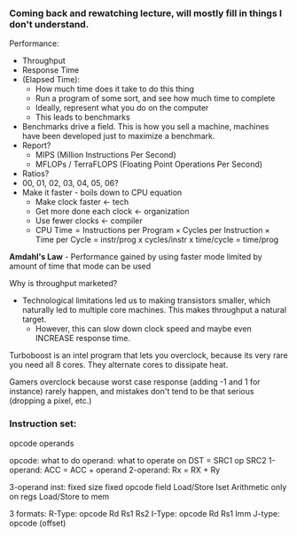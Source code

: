 

### Coming back and rewatching lecture, will mostly fill in things I don't understand.


Performance:
- Throughput
- Response Time
- (Elapsed Time): 
	- How much time does it take to do this thing
	- Run a program of some sort, and see how much time to complete
	- Ideally, represent what you do on the computer
	- This leads to benchmarks
- Benchmarks drive a field. This is how you sell a machine, machines have been developed just to maximize a benchmark. 
- Report?
	- MIPS (Million Instructions Per Second)
	- MFLOPs  / TerraFLOPS (Floating Point Operations Per Second)
- Ratios? 
- 00, 01, 02, 03, 04, 05, 06?
- Make it faster - boils down to CPU equation
	- Make clock faster  <-  tech
	- Get more done each clock  <-  organization
	- Use fewer clocks  <-  compiler
	- $\text{CPU Time} = \text{Instructions per Program} \times \text{Cycles per Instruction} \times \text{Time per Cycle}$
			= instr/prog x cycles/instr x time/cycle
			= time/prog

**Amdahl's Law** - Performance gained by using faster mode limited by amount of time that mode can be used

Why is throughput marketed?
- Technological limitations led us to making transistors smaller, which naturally led to multiple core machines. This makes throughput a natural target.
	- However, this can slow down clock speed and maybe even INCREASE response time.

Turboboost is an intel program that lets you overclock, because its very rare you need all 8 cores. They alternate cores to dissipate heat. 

Gamers overclock because worst case response (adding -1 and 1 for instance) rarely happen, and mistakes don't tend to be that serious (dropping a pixel, etc.)



### Instruction set:
opcode operands

opcode: what to do
operand: what to operate on
	DST = SRC1 op SRC2
1-operand: ACC = ACC + operand
2-operand: Rx = RX + Ry

3-operand inst:
fixed size
	fixed opcode field
Load/Store Iset
Arithmetic only on regs
Load/Store to mem

3 formats:
R-Type: opcode Rd Rs1 Rs2 
I-Type:  opcode Rd Rs1 Imm
J-type: opcode (offset)